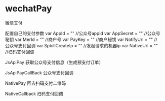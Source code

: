 # wechatPay
微信支付

配置自己的支付参数
var AppId = ""          //公众号appid
var AppSecret = ""      //公众号秘钥
var MerId = ""          //商户号
var PayKey = ""         //商户秘钥
var NotifyUrl = ""      //公众号支付回调
var SpbillCreateIp = "" //发起请求的机器ip
var NativeUrl = ""      //扫码支付回调


JsApiPay 获取公众号支付信息（生成预支付订单）

JsApiPayCallBack 公众号支付回调

NativePay 回去扫码支付二维码

NativeCallback 扫码支付回调
